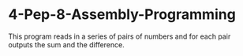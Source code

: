# 4-Pep-8-Assembly-Programming
This program reads in a series of pairs of numbers and for each pair outputs the sum and the difference.
